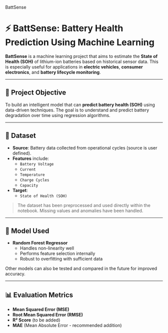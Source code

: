 BattSense

# ⚡ BattSense: Battery Health Prediction Using Machine Learning

**BattSense** is a machine learning project that aims to estimate the **State of Health (SOH)** of lithium-ion batteries based on historical sensor data. This is especially useful for applications in **electric vehicles**, **consumer electronics**, and **battery lifecycle monitoring**.

---

## 🚀 Project Objective

To build an intelligent model that can **predict battery health (SOH)** using data-driven techniques. The goal is to understand and predict battery degradation over time using regression algorithms.

---

## 📁 Dataset

- **Source**: Battery data collected from operational cycles (source is user defined).
- **Features** include:
  - `Battery Voltage`
  - `Current`
  - `Temperature`
  - `Charge Cycles`
  - `Capacity`
- **Target**:
  - `State of Health (SOH)`

> The dataset has been preprocessed and used directly within the notebook. Missing values and anomalies have been handled.

---

## 🧠 Model Used

- **Random Forest Regressor**
  - Handles non-linearity well
  - Performs feature selection internally
  - Robust to overfitting with sufficient data

Other models can also be tested and compared in the future for improved accuracy.

---

## 📊 Evaluation Metrics

- **Mean Squared Error (MSE)**
- **Root Mean Squared Error (RMSE)**
- **R² Score** (to be added)
- **MAE** (Mean Absolute Error - recommended addition)

